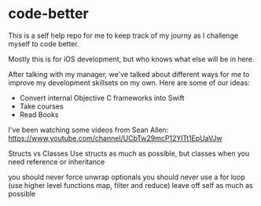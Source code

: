 # code-better

This is a self help repo for me to keep track of my journy as I challenge myself to code better.

Mostly this is for iOS development, but who knows what else will be in here.

After talking with my manager, we've talked about different ways for me to improve my development skillsets on my own.  Here are some of our ideas:

- Convert internal Objective C frameworks into Swift
- Take courses
- Read Books

I've been watching some videos from Sean Allen: https://www.youtube.com/channel/UCbTw29mcP12YlTt1EpUaVJw

Structs vs Classes
Use structs as much as possible, but classes when you need reference or inheritance 



you should never force unwrap optionals
you should never use a for loop (use higher level functions map, filter and reduce)
leave off self as much as possible

